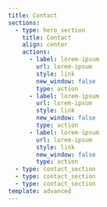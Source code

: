 ```yaml
---
title: Contact
sections:
  - type: hero_section
    title: Contact
    align: center
    actions:
      - label: lorem-ipsum
        url: lorem-ipsum
        style: link
        new_window: false
        type: action
      - label: lorem-ipsum
        url: lorem-ipsum
        style: link
        new_window: false
        type: action
      - label: lorem-ipsum
        url: lorem-ipsum
        style: link
        new_window: false
        type: action
  - type: contact_section
  - type: contact_section
  - type: contact_section
template: advanced
---
```

